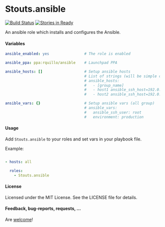 Stouts.ansible
==========

[![Build Status](https://travis-ci.org/Stouts/Stouts.ansible.png)](https://travis-ci.org/Stouts/Stouts.ansible)
[![Stories in Ready](https://badge.waffle.io/Stouts/Stouts.ansible.svg?label=ready&title=Ready)](http://waffle.io/Stouts/Stouts.ansible)

An ansible role which installs and configures the Ansible.

#### Variables

```yaml
ansible_enabled: yes                # The role is enabled

ansible_ppa: ppa:rquillo/ansible    # Launchpad PPA

ansible_hosts: []                   # Setup ansible hosts
                                    # List of strings (will be simple copied to ansible hosts)
                                    # ansible_hosts:
                                    #   - [group_name]
                                    #   - host1 ansible_ssh_host=192.0.0.1
                                    #   - host2 ansible_ssh_host=192.0.0.1

ansible_vars: {}                    # Setup ansible vars (all group)
                                    # ansible_vars:
                                    #   ansible_ssh_user: root
                                    #   environment: production
```


#### Usage

Add `Stouts.ansible` to your roles and set vars in your playbook file.

Example:

```yaml

- hosts: all

  roles:
    - Stouts.ansible
```

#### License

Licensed under the MIT License. See the LICENSE file for details.

#### Feedback, bug-reports, requests, ...

Are [welcome](https://github.com/Stouts/Stouts.ansible/issues)!
